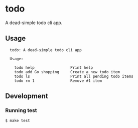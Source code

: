 todo
====

A dead-simple todo cli app.

## Usage

```
  todo: A dead-simple todo cli app

  Usage:

    todo help                Print help
    todo add Go shopping     Create a new todo item
    todo ls                  Print all pending todo items
    todo rm 1                Remove #1 item
```

## Development

### Running test

```
$ make test
```